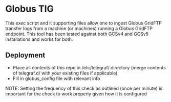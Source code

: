 # Globus TIG
This exec script and it supporting files allow one to ingest Globus GridFTP transfer logs from a machine (or machines) running a Globus GridFTP endpoint. This tool has been tested against both GCSv4 and GCSv5 installations and works for both.  

## Deployment
- Place all contents of this repo in /etc/telegraf/ directory (merge contents of telegraf.d/ with your existing files if applicable)
- Fill in globus_config file with relevant info

NOTE: Setting the frequency of this check as outlined (once per minute) is important for the check to work properly given how it is configured
